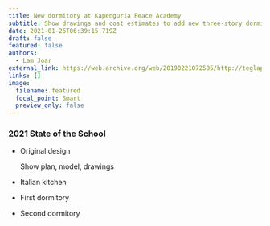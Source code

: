 ```yaml
---
title: New dormitory at Kapenguria Peace Academy
subtitle: Show drawings and cost estimates to add new three-story dormitory
date: 2021-01-26T06:39:15.719Z
draft: false
featured: false
authors:
  - Lam Joar
external_link: https://web.archive.org/web/20190221072505/http://teglapeacefoundation.org/
links: []
image:
  filename: featured
  focal_point: Smart
  preview_only: false
---
```

### 2021 State of the School

* Original design

  Show plan, model, drawings
* Italian kitchen
* First dormitory
* Second dormitory